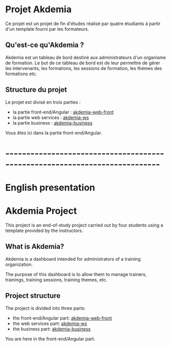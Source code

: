 # Projet Akdemia

Ce projet est un projet de fin d'études réalisé par quatre étudiants à partir d'un template fourni par les formateurs.

## Qu'est-ce qu'Akdemia ?

Akdemia est un tableau de bord destiné aux administrateurs d'un organisme de formation.
Le but de ce tableau de bord est de leur permettre de gérer les intervenants, les formations, les sessions de formation, les thèmes des formations etc.

## Structure du projet

Le projet est divisé en trois parties :

- la partie front-end/Angular : [akdemia-web-front](https://github.com/AubryLvt/akdemia-gp1e-web-front)
- la partie web services : [akdemia-ws](https://github.com/AubryLvt/akdemia-gp1e-ws)
- la partie business : [akdemia-business](https://github.com/AubryLvt/akdemia-gp1e-business)

Vous êtes ici dans la partie front-end/Angular.

# ---------------------------------------------------------------------------

# English presentation

# Akdemia Project

This project is an end-of-study project carried out by four students using a template provided by the instructors.

## What is Akdemia?

Akdemia is a dashboard intended for administrators of a training organization.

The purpose of this dashboard is to allow them to manage trainers, trainings, training sessions, training themes, etc.

## Project structure

The project is divided into three parts:

- the front-end/Angular part: [akdemia-web-front](https://github.com/AubryLvt/akdemia-gp1e-web-front)
- the web services part: [akdemia-ws](https://github.com/AubryLvt/akdemia-gp1e-ws)
- the business part: [akdemia-business](https://github.com/AubryLvt/akdemia-gp1e-business)

You are here in the front-end/Angular part.
